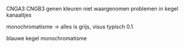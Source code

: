 CNGA3 CNGB3 genen
kleuren niet waargenomen
problemen in kegel kanaaltjes

monochromatisme -> alles is grijs, visus typisch 0.1

blauwe kegel monochromatisme